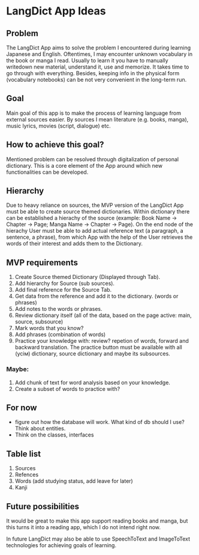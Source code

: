 # LangDict App Ideas

## Problem
The LangDict App aims to solve the problem I encountered during learning Japanese and English.
Oftentimes, I may encounter unknown vocabulary in the book or manga I read. Usually to learn it
you have to manually writedown new material, understand it, use and memorize. It takes time to go
through with everything. Besides, keeping info in the physical form (vocabulary notebooks) can be
not very convenient in the long-term run. 

## Goal
Main goal of this app is to make the process of learning language from external sources easier. 
By sources I mean literature (e.g. books, manga), music lyrics, movies (script, dialogue) etc.

## How to achieve this goal?
Mentioned problem can be resolved through digitalization of personal dictionary. This is a core
element of the App around which new functionalities can be developed. 

## Hierarchy
Due to heavy reliance on sources, the MVP version of the LangDict App must be able to create 
source themed dictionaries. Within dictionary there can be established a hierachy of the source
(example: Book Name -> Chapter -> Page; Manga Name -> Chapter -> Page). On the end node of the
hierachy User must be able to add actual reference text (a paragraph, a sentence, a phrase), 
from which App with the help of the User retrieves the words of their interest and adds them to 
the Dictionary.


## MVP requirements 
1. Create Source themed Dictionary (Displayed through Tab).
2. Add hierarchy for Source (sub sources).
3. Add final reference for the Source Tab. 
4. Get data from the reference and add it to the dictionary. (words or phrases)
5. Add notes to the words or phrases. 
6. Review dictionary itself (all of the data, based on the page active: main, source, subsource)
5. Mark words that you know?
6. Add phrases (combination of words) 
7. Practice your knowledge with: review? repetion of words, forward and backward translation. The practice button must be available with all (усім) dictionary, source dictionary and maybe its subsources. 

### Maybe:
1. Add chunk of text for word analysis based on your knowledge. 
2. Create a subset of words to practice with? 

## For now
- figure out how the database will work. What kind of db should I use? Think about entities. 
- Think on the classes, interfaces

## Table list
1. Sources
2. Refences
3. Words (add studying status, add leave for later)
4. Kanji

## Future possibilities
It would be great to make this app support reading books and manga, but this turns it into a reading
app, which I do not intend right now.

In future LangDict may also be able to use SpeechToText and ImageToText technologies for achieving
goals of learning.